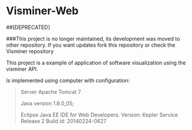 Visminer-Web
============

##[DEPRECATED]

###This project is no longer maintained, its development was moved to other repository. If you want updates fork this repository or check the Visminer repository

This project is a example of application of software visualization using the visminer API.

Is implemented using computer with configuration:
> Server Apache Tomcat 7
> 
> Java version 1.8.0_05;
>
> Eclipse Java EE IDE for Web Developers.
> Version: Kepler Service Release 2
> Build id: 20140224-0627
